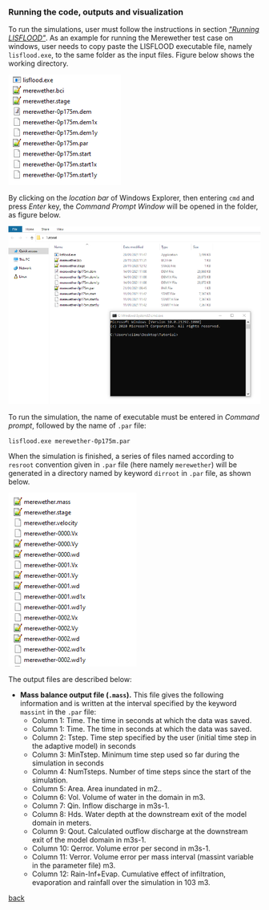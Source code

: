 ### Running the code, outputs and visualization

To run the simulations, user must follow the instructions in section [*"Running LISFLOOD"*](). As an example for running the Merewether test case on windows, user needs to copy paste the LISFLOOD executable file, namely `lisflood.exe`, to the same folder as the input files. Figure below shows the working directory.

![image](/Figures/mer12.png)

By clicking on the *location bar* of Windows Explorer, then entering `cmd` and press *Enter* key, the *Command Prompt Window* will be opened in the folder, as figure below.

![image](/Figures/mer13.png)

To run the simulation, the name of executable must be entered in *Command prompt*, followed by the name of `.par` file: 
```
lisflood.exe merewether-0p175m.par   
```

When the simulation is finished, a series of files named according to `resroot` convention given in `.par` file (here namely `merewether`) will be generated in a directory named by keyword `dirroot` in `.par` file, as shown below.

![image](/Figures/mer14.png)

The output files are described below:

- **Mass balance output file (`.mass`).** This file gives the following information and is written at the interval specified by the keyword `massint` in the `.par` file:
  - Column 1: Time. The time in seconds at which the data was saved.
  - Column 1: Time. The time in seconds at which the data was saved.
  - Column 2: Tstep. Time step specified by the user (initial time step in the adaptive model) in seconds
  - Column 3: MinTstep. Minimum time step used so far during the simulation in seconds
  - Column 4: NumTsteps. Number of time steps since the start of the simulation.
  - Column 5: Area. Area inundated in m2..
  - Column 6: Vol. Volume of water in the domain in m3.
  - Column 7: Qin. Inflow discharge in m3s-1.
  - Column 8: Hds. Water depth at the downstream exit of the model domain in meters.
  - Column 9: Qout. Calculated outflow discharge at the downstream exit of the model domain in m3s-1.
  - Column 10: Qerror. Volume error per second in m3s-1.
  - Column 11: Verror. Volume error per mass interval (massint variable in the parameter file) m3.
  - Column 12: Rain-Inf+Evap. Cumulative effect of infiltration, evaporation and rainfall over the simulation in 103 m3.
  

[back](/Merewether.md)
